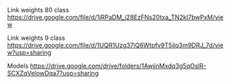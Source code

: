 Link weights 80 class https://drive.google.com/file/d/1jRPaDM_i28EzFNs20txa_TN2kI7bwPxM/view



Link weights 9 class https://drive.google.com/file/d/1UQR1Uzg37jQ6Wtpfv9T5jlq3m9DRJ_7d/view?usp=sharing



Models https://drive.google.com/drive/folders/1AwjjnMxdq3g5qOslR-SCXZqVelowDqa7?usp=sharing


